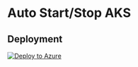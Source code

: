 # Auto Start/Stop AKS

## Deployment

[![Deploy to Azure](https://aka.ms/deploytoazurebutton)](https://portal.azure.com/#create/Microsoft.Template/uri/https%3A%2F%2Fraw.githubusercontent.com%2Fdaniellindemann%2Fazure-automation%2Fdev%2Faks-start-stop%2Faks-start-stop%2Fazuredeploy.json)
